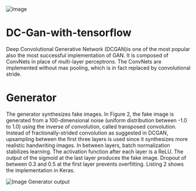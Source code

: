 ![Image](https://www.tensorflow.org/images/gan/dcgan.gif)

# DC-Gan-with-tensorflow
Deep Convolutional Generative Network (DCGAN)is one of the most popular also the most successful implementation of GAN. It is composed of ConvNets in place of multi-layer perceptrons. The ConvNets are implemented without max pooling, which is in fact replaced by convolutional stride.

# Generator

The generator synthesizes fake images. In Figure 2, the fake image is generated from a 100-dimensional noise (uniform distribution between -1.0 to 1.0) using the inverse of convolution, called transposed convolution. Instead of fractionally-strided convolution as suggested in DCGAN, upsampling between the first three layers is used since it synthesizes more realistic handwriting images. In between layers, batch normalization stabilizes learning. The activation function after each layer is a ReLU. The output of the sigmoid at the last layer produces the fake image. Dropout of between 0.3 and 0.5 at the first layer prevents overfitting. Listing 2 shows the implementation in Keras.

![Image](https://www.tensorflow.org/tutorials/generative/dcgan_files/output_gl7jcC7TdPTG_1.png)
                                             Generator output
